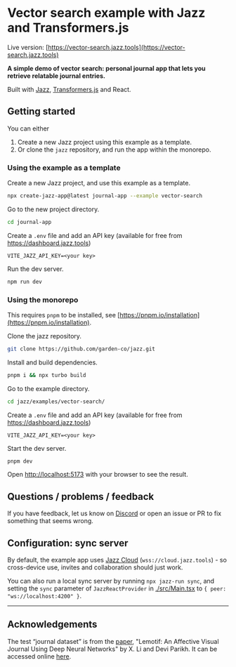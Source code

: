 # Vector search example with Jazz and Transformers.js

Live version: [https://vector-search.jazz.tools](https://vector-search.jazz.tools)

**A simple demo of vector search: personal journal app that lets you retrieve relatable journal entries.** 

Built with [Jazz](https://jazz.tools), [Transformers.js](https://huggingface.co/docs/transformers.js) and React.

## Getting started

You can either
1. Create a new Jazz project using this example as a template.
2. Or clone the `jazz` repository, and run the app within the monorepo.

### Using the example as a template

Create a new Jazz project, and use this example as a template.
```bash
npx create-jazz-app@latest journal-app --example vector-search
```

Go to the new project directory.
```bash
cd journal-app
```

Create a `.env` file and add an API key (available for free from https://dashboard.jazz.tools)
```
VITE_JAZZ_API_KEY=<your key>
```

Run the dev server.

```bash
npm run dev
```

### Using the monorepo

This requires `pnpm` to be installed, see [https://pnpm.io/installation](https://pnpm.io/installation).

Clone the jazz repository.
```bash
git clone https://github.com/garden-co/jazz.git
```

Install and build dependencies.
```bash
pnpm i && npx turbo build
```

Go to the example directory.
```bash
cd jazz/examples/vector-search/
```

Create a `.env` file and add an API key (available for free from https://dashboard.jazz.tools)
```
VITE_JAZZ_API_KEY=<your key>
```

Start the dev server.
```bash
pnpm dev
```

Open [http://localhost:5173](http://localhost:5173) with your browser to see the result.

## Questions / problems / feedback

If you have feedback, let us know on [Discord](https://discord.gg/utDMjHYg42) or open an issue or PR to fix something that seems wrong.

## Configuration: sync server

By default, the example app uses [Jazz Cloud](https://jazz.tools/cloud) (`wss://cloud.jazz.tools`) - so cross-device use, invites and collaboration should just work.

You can also run a local sync server by running `npx jazz-run sync`, and setting the `sync` parameter of `JazzReactProvider` in [./src/Main.tsx](./src/Main.tsx) to `{ peer: "ws://localhost:4200" }`.


---

## Acknowledgements

The test “journal dataset” is from the [paper](https://arxiv.org/abs/1903.07766), "Lemotif: An Affective Visual Journal Using Deep Neural Networks" by X. Li and Devi Parikh. It can be accessed online [here](https://github.com/xaliceli/lemotif).
